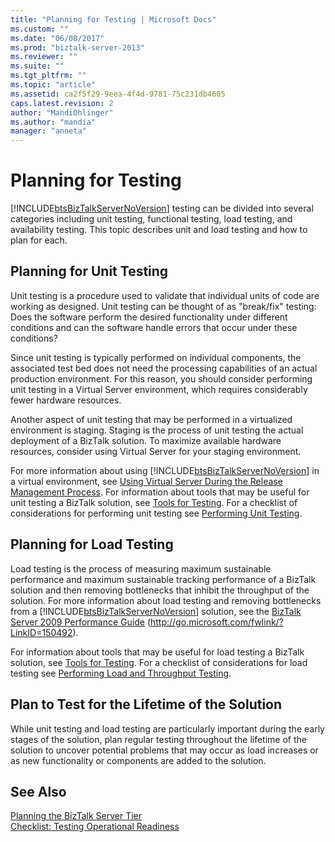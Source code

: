 ```yaml
---
title: "Planning for Testing | Microsoft Docs"
ms.custom: ""
ms.date: "06/08/2017"
ms.prod: "biztalk-server-2013"
ms.reviewer: ""
ms.suite: ""
ms.tgt_pltfrm: ""
ms.topic: "article"
ms.assetid: ca2f5f29-9eea-4f4d-9781-75c231db4605
caps.latest.revision: 2
author: "MandiOhlinger"
ms.author: "mandia"
manager: "anneta"
---
```

# Planning for Testing
[!INCLUDE[btsBizTalkServerNoVersion](../includes/btsbiztalkservernoversion-md.md)] testing can be divided into several categories including unit testing, functional testing, load testing, and availability testing. This topic describes unit and load testing and how to plan for each.  
  
## Planning for Unit Testing  
 Unit testing is a procedure used to validate that individual units of code are working as designed. Unit testing can be thought of as "break/fix" testing: Does the software perform the desired functionality under different conditions and can the software handle errors that occur under these conditions?  
  
 Since unit testing is typically performed on individual components, the associated test bed does not need the processing capabilities of an actual production environment. For this reason, you should consider performing unit testing in a Virtual Server environment, which requires considerably fewer hardware resources.  
  
 Another aspect of unit testing that may be performed in a virtualized environment is staging. Staging is the process of unit testing the actual deployment of a BizTalk solution. To maximize available hardware resources, consider using Virtual Server for your staging environment.  
  
 For more information about using [!INCLUDE[btsBizTalkServerNoVersion](../includes/btsbiztalkservernoversion-md.md)] in a virtual environment, see [Using Virtual Server During the Release Management Process](../technical-guides/planning-the-development-testing-staging-and-production-environments.md#BKMK_VirtualServ). For information about tools that may be useful for unit testing a BizTalk solution, see [Tools for Testing](~/technical-guides/tools-for-testing.md). For a checklist of considerations for performing unit testing see [Performing Unit Testing](../technical-guides/performing-unit-testing.md).  
  
## Planning for Load Testing  
 Load testing is the process of measuring maximum sustainable performance and maximum sustainable tracking performance of a BizTalk solution and then removing bottlenecks that inhibit the throughput of the solution. For more information about load testing and removing bottlenecks from a [!INCLUDE[btsBizTalkServerNoVersion](../includes/btsbiztalkservernoversion-md.md)] solution, see the [BizTalk Server 2009 Performance Guide](http://go.microsoft.com/fwlink/?LinkID=150492) (http://go.microsoft.com/fwlink/?LinkID=150492).  
  
 For information about tools that may be useful for load testing a BizTalk solution, see [Tools for Testing](~/technical-guides/tools-for-testing.md). For a checklist of considerations for load testing see [Performing Load and Throughput Testing](../technical-guides/performing-load-and-throughput-testing.md).  
  
## Plan to Test for the Lifetime of the Solution  
 While unit testing and load testing are particularly important during the early stages of the solution, plan regular testing throughout the lifetime of the solution to uncover potential problems that may occur as load increases or as new functionality or components are added to the solution.  
  
## See Also  
 [Planning the BizTalk Server Tier](../technical-guides/planning-the-biztalk-server-tier.md)   
 [Checklist: Testing Operational Readiness](../technical-guides/checklist-testing-operational-readiness.md)